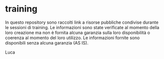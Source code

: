 # training
In questo repository sono raccolti link a risorse pubbliche condivise durante le sessioni di training.
Le informazioni sono state verificate al momento della loro creazione ma non è fornita alcuna garanzia sulla loro disponibilità o coerenza al momento del loro utilizzo.
Le informazioni fornite sono disponibili senza alcuna garanzia (AS IS).

Luca
